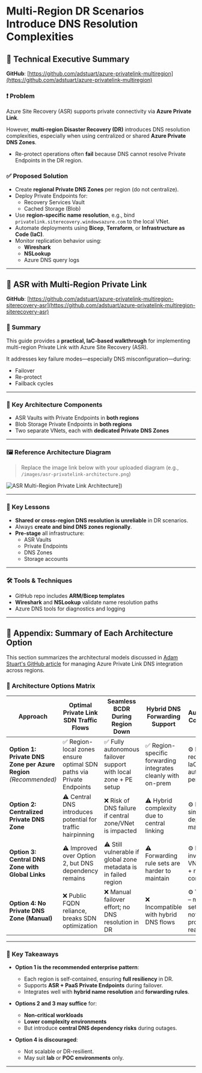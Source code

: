 # Multi-Region DR Scenarios Introduce DNS Resolution Complexities

## 🧾 Technical Executive Summary

**GitHub**: [https://github.com/adstuart/azure-privatelink-multiregion](https://github.com/adstuart/azure-privatelink-multiregion)

### ❗ Problem

Azure Site Recovery (ASR) supports private connectivity via **Azure Private Link**.

However, **multi-region Disaster Recovery (DR)** introduces DNS resolution complexities, especially when using centralized or shared **Azure Private DNS Zones**.

- Re-protect operations often **fail** because DNS cannot resolve Private Endpoints in the DR region.

### ✅ Proposed Solution

- Create **regional Private DNS Zones** per region (do not centralize).
- Deploy Private Endpoints for:
  - Recovery Services Vault
  - Cached Storage (Blob)
- Use **region-specific name resolution**, e.g., bind `privatelink.siterecovery.windowsazure.com` to the local VNet.
- Automate deployments using **Bicep**, **Terraform**, or **Infrastructure as Code (IaC)**.
- Monitor replication behavior using:
  - **Wireshark**
  - **NSLookup**
  - Azure DNS query logs

---

## 🔄 ASR with Multi-Region Private Link

**GitHub**: [https://github.com/adstuart/azure-privatelink-multiregion-siterecovery-asr](https://github.com/adstuart/azure-privatelink-multiregion-siterecovery-asr)

### 📘 Summary

This guide provides a **practical, IaC-based walkthrough** for implementing multi-region Private Link with Azure Site Recovery (ASR).

It addresses key failure modes—especially DNS misconfiguration—during:
- Failover
- Re-protect
- Failback cycles

---

### 🧱 Key Architecture Components

- ASR Vaults with Private Endpoints in **both regions**
- Blob Storage Private Endpoints in **both regions**
- Two separate VNets, each with **dedicated Private DNS Zones**

---

### 🖼️ Reference Architecture Diagram

> Replace the image link below with your uploaded diagram (e.g., `/images/asr-privatelink-architecture.png`)

![ASR Multi-Region Private Link Architecture]([https://github.com/marclandy/mjl-azure-repo/blob/main/CSP%20Improvement%20Tracking/images/asr-privatelink-architecture.png)])

---

### 🧠 Key Lessons

- **Shared or cross-region DNS resolution is unreliable** in DR scenarios.
- Always **create and bind DNS zones regionally**.
- **Pre-stage** all infrastructure:
  - ASR Vaults
  - Private Endpoints
  - DNS Zones
  - Storage accounts

---

### 🛠️ Tools & Techniques

- GitHub repo includes **ARM/Bicep templates**
- **Wireshark** and **NSLookup** validate name resolution paths
- Azure DNS tools for diagnostics and logging

---

## 📎 Appendix: Summary of Each Architecture Option

This section summarizes the architectural models discussed in [Adam Stuart's GitHub article](https://github.com/adstuart/azure-privatelink-multiregion) for managing Azure Private Link DNS integration across regions.

### 🧩 Architecture Options Matrix

| **Approach** | **Optimal Private Link SDN Traffic Flows** | **Seamless BCDR During Region Down** | **Hybrid DNS Forwarding Support** | **Automation Complexity** |
|--------------|--------------------------------------------|--------------------------------------|-----------------------------------|----------------------------|
| **Option 1: Private DNS Zone per Azure Region**<br>*(Recommended)* | ✅ Region-local zones ensure optimal SDN paths via Private Endpoints | ✅ Fully autonomous failover support with local zone + PE setup | ✅ Region-specific forwarding integrates cleanly with on-prem | ⚙️ Medium – requires IaC/scripted automation per region |
| **Option 2: Centralized Private DNS Zone** | ⚠️ Central DNS introduces potential for traffic hairpinning | ❌ Risk of DNS failure if central zone/VNet is impacted | ⚠️ Hybrid complexity due to central linking | ⚙️ Low – simpler to deploy and manage |
| **Option 3: Central DNS Zone with Global Links** | ⚠️ Improved over Option 2, but DNS dependency remains | ⚠️ Still vulnerable if global zone metadata is in failed region | ⚠️ Forwarding rule sets are harder to maintain | ⚙️ Medium – involves VNet linking + rule config |
| **Option 4: No Private DNS Zone (Manual)** | ❌ Public FQDN reliance, breaks SDN optimization | ❌ Manual failover effort; no DNS resolution in DR | ❌ Incompatible with hybrid DNS flows | ⚙️ Very Low – minimal setup, but not production ready |

---

### 🔑 Key Takeaways

- **Option 1 is the recommended enterprise pattern**:
  - Each region is self-contained, ensuring **full resiliency** in DR.
  - Supports **ASR + PaaS Private Endpoints** during failover.
  - Integrates well with **hybrid name resolution** and **forwarding rules**.

- **Options 2 and 3 may suffice** for:
  - **Non-critical workloads**
  - **Lower complexity environments**
  - But introduce **central DNS dependency risks** during outages.

- **Option 4 is discouraged**:
  - Not scalable or DR-resilient.
  - May suit **lab** or **POC environments** only.

---
